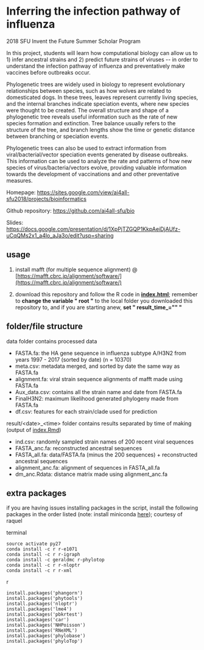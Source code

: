# Inferring the infection pathway of influenza
2018 SFU Invent the Future Summer Scholar Program

In this project, students will learn how computational biology can allow us to 1) infer ancestral strains and 2) predict future strains of viruses -- in order to understand the infection pathway of influenza and preventatively make vaccines before outbreaks occur. 

Phylogenetic trees are widely used in biology to represent evolutionary relationships between species, such as how wolves are related to domesticated dogs. In these trees, leaves represent currently living species, and the internal branches indicate speciation events, where new species were thought to be created. The overall structure and shape of a phylogenetic tree reveals useful information such as the rate of new species formation and extinction. Tree balance usually refers to the structure of the tree, and branch lengths show the time or genetic distance between branching or speciation events.

Phylogenetic trees can also be used to extract information from viral/bacterial/vector speciation events generated by disease outbreaks. This information can be used to analyze the rate and patterns of how new species of virus/bacteria/vectors evolve, providing valuable information towards the development of vaccinations and and other preventative measures.

Homepage: https://sites.google.com/view/ai4all-sfu2018/projects/bioinformatics

Github repository: https://github.com/ai4all-sfu/bio

Slides: https://docs.google.com/presentation/d/1XpPjTZGQP1KkpAeiDjAUfz-uCqQMs2x1_a4lo_aJa3o/edit?usp=sharing


## usage

1. install mafft (for multiple sequence alignment) @ [https://mafft.cbrc.jp/alignment/software/](https://mafft.cbrc.jp/alignment/software/)

2. download this repository and follow the R code in **[index.html](index.html)**; remember to **change the variable " root "** to the local folder you downloaded this repository to, and if you are starting anew, **set " result\_time\_="" "**


## folder/file structure

data folder contains processed data
- FASTA.fa: the HA gene sequence in influenza subtype A/H3N2 from years 1997 - 2017 (sorted by date) (n = 10370)
- meta.csv: metadata merged, and sorted by date the same way as FASTA.fa 
- alignment.fa: viral strain sequence alignments of mafft made using FASTA.fa 
- Aux_data.csv: contains all the strain name and date from FASTA.fa
- FinalH3N2: maximum likelihood generated phylogeny made from FASTA.fa
- df.csv: features for each strain/clade used for prediction

result/\<date\>\_\<time\> folder contains results separated by time of making (output of [index.Rmd](index.Rmd))
- ind.csv: randomly sampled strain names of 200 recent viral sequences
- FASTA\_anc.fa: reconstructed ancestral sequences
- FASTA\_all.fa: data/FASTA.fa (minus the 200 sequences) + reconstructed ancestral sequences
- alignment\_anc.fa: alignment of sequences in FASTA\_all.fa
- dm\_anc.Rdata: distance matrix made using alignment\_anc.fa


## extra packages

if you are having issues installing packages in the script, install the following packages in the order listed (note: install miniconda [here](https://conda.io/docs/user-guide/install/index.html)); courtesy of raquel

terminal
```{bash}
source activate py27
conda install -c r r-e1071 
conda install -c r r-igraph 
conda install -c geraldmc r-phylotop 
conda install -c r r-nloptr
conda install -c r r-xml 
```
r
```{r}
install.packages('phangorn') 
install.packages('phytools')
install.packages('nloptr') 
install.packages('lme4') 
install.packages('pbkrtest') 
install.packages('car') 
install.packages('NHPoisson') 
install.packages('RNeXML') 
install.packages('phylobase') 
install.packages('phyloTop') 
```





